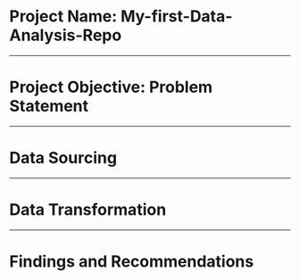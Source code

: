 # Project Name: My-first-Data-Analysis-Repo

----
# Project Objective: Problem Statement


----
# Data Sourcing


----
# Data Transformation


----
# Findings and Recommendations
